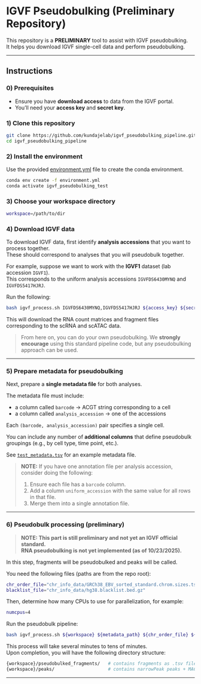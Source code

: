 # IGVF Pseudobulking (Preliminary Repository)

This repository is a **PRELIMINARY** tool to assist with IGVF pseudobulking.  
It helps you download IGVF single-cell data and perform pseudobulking.

---

## Instructions

### 0) Prerequisites
- Ensure you have **download access** to data from the IGVF portal.  
- You’ll need your **access key** and **secret key**.

### 1) Clone this repository
```bash
git clone https://github.com/kundajelab/igvf_pseudobulking_pipeline.git
cd igvf_pseudobulking_pipeline
```

### 2) Install the environment
Use the provided [environment.yml](environment.yml) file to create the conda environment.
```bash
conda env create -f environment.yml
conda activate igvf_pseudobulking_test
```

### 3) Choose your workspace directory
```bash
workspace=/path/to/dir
```

### 4) Download IGVF data
To download IGVF data, first identify **analysis accessions** that you want to process together.  
These should correspond to analyses that you will pseudobulk together.

For example, suppose we want to work with the **IGVF1** dataset (lab accession `IGVF1`).  
This corresponds to the uniform analysis accessions `IGVFDS6430MYNQ` and `IGVFDS5417HJRJ`.

Run the following:
```bash
bash igvf_process.sh IGVFDS6430MYNQ,IGVFDS5417HJRJ ${access_key} ${secret_key} ${workspace}
```

This will download the RNA count matrices and fragment files corresponding to the scRNA and scATAC data.

> From here on, you can do your own pseudobulking. We **strongly encourage** using this standard pipeline code, but any pseudobulking approach can be used.

---

### 5) Prepare metadata for pseudobulking
Next, prepare a **single metadata file** for both analyses.

The metadata file must include:
- a column called `barcode` → ACGT string corresponding to a cell
- a column called `analysis_accession` → one of the accessions

Each `(barcode, analysis_accession)` pair specifies a single cell.

You can include any number of **additional columns** that define pseudobulk groupings (e.g., by cell type, time point, etc.).

See [`test_metadata.tsv`](test_metadata.tsv) for an example metadata file.

> **NOTE:** If you have one annotation file per analysis accession, consider doing the following:
> 1. Ensure each file has a `barcode` column.  
> 2. Add a column `uniform_accession` with the same value for all rows in that file.  
> 3. Merge them into a single annotation file.

---

### 6) Pseudobulk processing (preliminary)

> **NOTE: This part is still preliminary and not yet an IGVF official standard.**  
> **RNA pseudobulking is not yet implemented (as of 10/23/2025).**

In this step, fragments will be pseudobulked and peaks will be called.

You need the following files (paths are from the repo root):
```bash
chr_order_file="chr_info_data/GRCh38_EBV_sorted_standard.chrom.sizes.tsv"
blacklist_file="chr_info_data/hg38.blacklist.bed.gz"
```

Then, determine how many CPUs to use for parallelization, for example:
```bash
numcpus=4
```

Run the pseudobulk pipeline:
```bash
bash igvf_process.sh ${workspace} ${metadata_path} ${chr_order_file} ${blacklist_file} ${numcpus}
```

This process will take several minutes to tens of minutes.  
Upon completion, you will have the following directory structure:

```bash
{workspace}/pseudobulked_fragments/   # contains fragments as .tsv files
{workspace}/peaks/                    # contains narrowPeak peaks + MACS3 signal tracks as bigWigs
```

---

